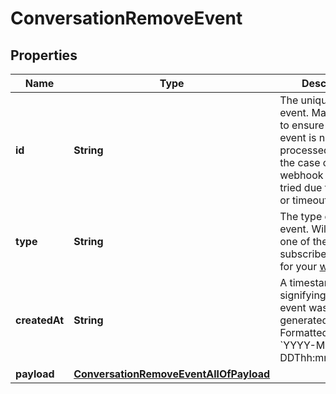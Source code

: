 

# ConversationRemoveEvent


## Properties

| Name | Type | Description | Notes |
|------------ | ------------- | ------------- | -------------|
|**id** | **String** | The unique ID of the event. May be used to ensure that an event is not processed twice in the case of a webhook that is re-tried due to an error or timeout. |  [optional] |
|**type** | **String** | The type of the event. Will match one of the subscribed triggers for your [webhook](#operation/CreateWebhook). |  [optional] |
|**createdAt** | **String** | A timestamp signifying when the event was generated. Formatted as &#x60;YYYY-MM-DDThh:mm:ss.SSSZ&#x60;. |  [optional] |
|**payload** | [**ConversationRemoveEventAllOfPayload**](ConversationRemoveEventAllOfPayload.md) |  |  [optional] |



